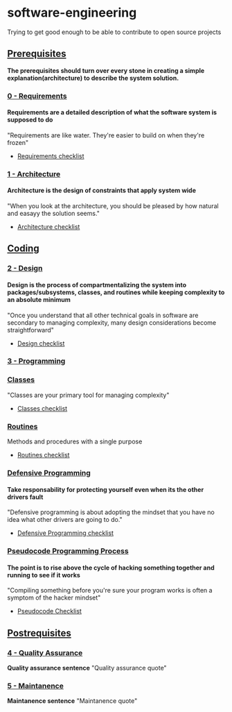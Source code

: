 # software-engineering

Trying to get good enough to be able to contribute to open source projects

## [**Prerequisites**](./PREREQUISITES.md)

**The prerequisites should turn over every stone in creating a simple explanation(architecture) to describe the system solution.**

### [**0 - Requirements**](./requirements/README.md)

#### Requirements are a detailed description of what the software system is supposed to do

"Requirements are like water. They're easier to build on when they're frozen"

* [Requirements checklist](./requirements/CC_CHECKLIST.md)

### [**1 - Architecture**](./architecture/README.md)

#### Architecture is the design of constraints that apply system wide

"When you look at the architecture, you should be pleased by how natural and easayy the solution seems."

* [Architecture checklist](./architecture/CC_CHECKLIST.md)

## [Coding](../idk.yet)

### [**2 - Design**](./design/README.md)

#### Design is the process of compartmentalizing the system into packages/subsystems, classes, and routines while keeping complexity to an absolute minimum

"Once you understand that all other technical goals in software are secondary to managing complexity, many design considerations become straightforward"

* [Design checklist](./design/CC_CHECKLIST.md)

### [**3 - Programming**](./programming/README.md)

### [**Classes**](./programming/classes/README.md)

"Classes are your primary tool for managing complexity"

* [Classes checklist](./programming/classes/CC_CHECKLIST.md)

### [**Routines**](./programming/routines/README.md)

Methods and procedures with a single purpose

* [Routines checklist](./programming/routines/CC_CHECKLIST.md)

### [Defensive Programming](./programming/defensive_programming/README.md)

#### Take responsability for protecting yourself even when its the other drivers fault

"Defensive programming is about adopting the mindset that you have no idea what other drivers are going to do."

* [Defensive Programming checklist](./programming/defensive_programming/CC_CHECKLIST.md)

### [Pseudocode Programming Process](./programming/pseudocode/README.md)

#### The point is to rise above the cycle of hacking something together and running to see if it works

"Compiling something before you're sure your program works is often a symptom of the hacker mindset"

* [Pseudocode Checklist](./programming/pseudocode/CC_CHECKLIST.md)

## [**Postrequisites**](../idk.yet)

### [**4 - Quality Assurance**](./quality_assurance/README.md)

**Quality assurance sentence**
"Quality assurance quote"

### [**5 - Maintanence**](./maintanence/README.md)

**Maintanence sentence**
"Maintanence quote"
